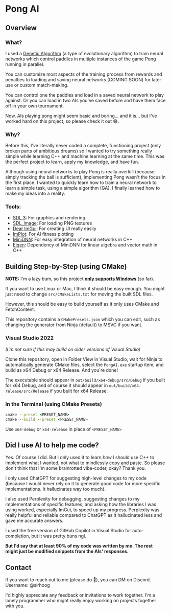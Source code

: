 # Pong AI
## Overview
### What?
I used a [Genetic Algorithm](https://www.geeksforgeeks.org/dsa/genetic-algorithms/)
(a type of evolutionary algorithm) to train neural networks which control paddles in multiple instances of the game Pong running in parallel.

You can customize most aspects of the training process from rewards and penalties to loading and saving neural networks (COMING SOON) for later use or custom match-making.

You can control one the paddles and load in a saved neural network to play against. Or you can load in two AIs you've saved before and have them face off in your own tournament.

Now, AIs playing pong might seem basic and boring... and it is... but I've worked hard on this project, so please check it out :sweat_smile:.
### Why?
Before this, I've literally never coded a complete, functioning project (only broken parts of ambitious dreams) so I wanted to try something really simple while learning C++ and machine learning at the same time. 
This was the perfect project to learn, apply my knowledge, and have fun.

Although using neural networks to play Pong is really overkill (because simply tracking the ball is sufficient),
implementing Pong wasn't the focus in the first place. I wanted to quickly learn how to train a neural network to learn a simple task, using a simple algorithm (GA). I finally learned how to make my ideas into a reality.
### Tools:
* [SDL 3](https://www.libsdl.org): For graphics and rendering
* [SDL_image](): For loading PNG textures
* [Dear ImGui](https://github.com/ocornut/imgui): For creating UI really easily
* [ImPlot](https://github.com/epezent/implot): For AI fitness plotting
* [MiniDNN](https://github.com/yixuan/MiniDNN): For easy integration of neural networks in C++
* [Eigen](https://eigen.tuxfamily.org/): Dependency of MiniDNN for linear algebra and vector math in C++
## Building Step-by-Step (using CMake)
**NOTE:** I'm a lazy bum, so this project **<u>only supports Windows</u>** (so far).

If you want to use Linux or Mac, I think it should be easy enough. You might just need to change `src/CMakeLists.txt` for moving the built SDL files.

However, this should be easy to build yourself as it only uses CMake and FetchContent.

This repository contains a `CMakePresets.json` which you can edit, such as changing the generator from Ninja (default) to MSVC if you want.

### Visual Studio 2022
*(I'm not sure if this may build on older versions of Visual Studio)*

Clone this repository,
open in Folder View in Visual Studio,
wait for Ninja to automatically generate CMake files,
select the `PongAI.exe` startup item,
and build as x64 Debug or x64 Release. And you're done!

The executable should appear in `out/build/x64-debug/src/Debug` if you built for x64 Debug, and of course it should appear in `out/build/x64-release/src/Release` if you built for x64 Release.

### In the Terminal (using CMake Presets)
```cmd
cmake --preset <PRESET_NAME>
cmake --build --preset <PRESET_NAME>
```
Use `x64-debug` or `x64-release` in place of `<PRESET_NAME>`

## Did I use AI to help me code?
Yes. Of course I did. But I only used it to learn *how* I should use C++ to implement what I wanted, not what to mindlessly copy and paste.
So please don't think that I'm some brainrotted vibe-coder, okay? Thank you.

I only used ChatGPT for suggesting high-level changes to my code (because I would never rely on it to generate good code for more specific implementations. It hallucinates way too much).

I also used Perplexity for debugging, suggesting changes to my implementations of specific features, and asking how the libraries I was using worked, especially ImGui, to speed up my progress. Perplexity was really helpful and reliable compared to ChatGPT as it hallucinated less and gave me accurate answers.

I used the free version of GitHub Copilot in Visual Studio for auto-completion, but it was pretty buns ngl.

**But I'd say that at least 90% of my code was written by me. The rest might just be modified snippets from the AIs' responses.**

## Contact
If you want to reach out to me (please do :pray:), you can DM on Discord. Username: @sirhoog

I'd highly appreciate any feedback or invitations to work together. I'm a lonely programmer who might really enjoy working on projects together with you.
